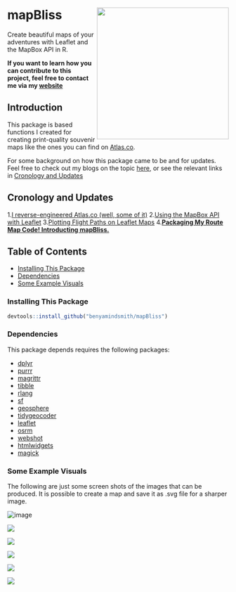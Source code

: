 # mapBliss <a href='https://github.com/benyamindsmith/mapBliss'><img src='https://github.com/benyamindsmith/mapBliss/blob/main/mapBliss.png' align="right" height="300" /></a>

Create beautiful maps of your adventures with Leaflet and the MapBox API in R. 

**If you want to learn how you can contribute to this project, feel free to contact me via my [website](https://bensstats.wordpress.com)**

## Introduction

This package is based functions I created for creating print-quality souvenir maps like the ones you can find on [Atlas.co](atlas.co/products/map).

For some background on how this package came to be and for updates. Feel free to check out my blogs on the topic [here](https://bensstats.wordpress.com/?s=atlas), or see the relevant links in [Cronology and Updates]()

## Cronology and Updates

1.[I reverse-engineered Atlas.co (well, some of it)](https://bensstats.wordpress.com/2021/10/21/robservations-15-i-reverse-engineered-atlas-co-well-some-of-it/)
2.[Using the MapBox API with Leaflet](https://bensstats.wordpress.com/2021/10/25/robservations-16-using-the-mapbox-api-with-leaflet/)
3.[Plotting Flight Paths on Leaflet Maps](https://bensstats.wordpress.com/2021/11/16/robservations-17-plotting-flight-paths-on-leaflet-maps/)
4.[**Packaging My Route Map Code! Introducting mapBliss.**](https://bensstats.wordpress.com/2022/10/28/robservations-40-packaging-my-route-map-code-introducting-mapbliss/)


## Table of Contents

* [Installing This Package](https://github.com/benyamindsmith/mapBliss/blob/main/README.md#installing-this-package)
* [Dependencies](https://github.com/benyamindsmith/mapBliss/blob/main/README.md#dependencies)
* [Some Example Visuals](https://github.com/benyamindsmith/mapBliss/blob/main/README.md#some-example-visuals)

### Installing This Package

```r
devtools::install_github("benyamindsmith/mapBliss")
```

### Dependencies

This package depends requires the following packages: 

* [dplyr](https://dplyr.tidyverse.org)
* [purrr](https://purrr.tidyverse.org)
* [magrittr](https://magrittr.tidyverse.org)
* [tibble](https://tibble.tidyverse.org)
* [rlang](https://rlang.r-lib.org)
* [sf](https://r-spatial.github.io/sf/)
* [geosphere](http://uribo.github.io/rpkg_showcase/spatial/geosphere.html)
* [tidygeocoder](https://jessecambon.github.io/tidygeocoder/)
* [leaflet](https://rstudio.github.io/leaflet/)
* [osrm](https://github.com/riatelab/osrm)
* [webshot](https://wch.github.io/webshot/articles/intro.html)
* [htmlwidgets](https://github.com/ramnathv/htmlwidgets)
* [magick](https://github.com/ropensci/magick)

### Some Example Visuals


The following are just some screen shots of the images that can be produced. It is possible to create a map and save it as .svg file for a sharper image.


![image](https://user-images.githubusercontent.com/46410142/199815517-4da0d3f8-84a6-482c-83e7-c4e33d0dce7b.png)

<img src='https://user-images.githubusercontent.com/46410142/191990637-8d24eb7d-a96d-4f68-83a3-ba9f4240dfb4.png' /></a>

<img src='https://user-images.githubusercontent.com/46410142/191990873-c3df1335-4875-47af-8d4e-dd06fe973f67.png' /></a>

<img src='https://user-images.githubusercontent.com/46410142/191989781-88997e6e-4aed-488a-9909-12dc883deb1a.png' /></a>

<img src='https://user-images.githubusercontent.com/46410142/191992937-7d349b59-0185-41c9-9694-84f792aaa2b5.png' /></a>

<img src='https://user-images.githubusercontent.com/46410142/197111466-3ccfe2c4-7e51-4c91-92d8-774a37c3c120.png' /></a>


